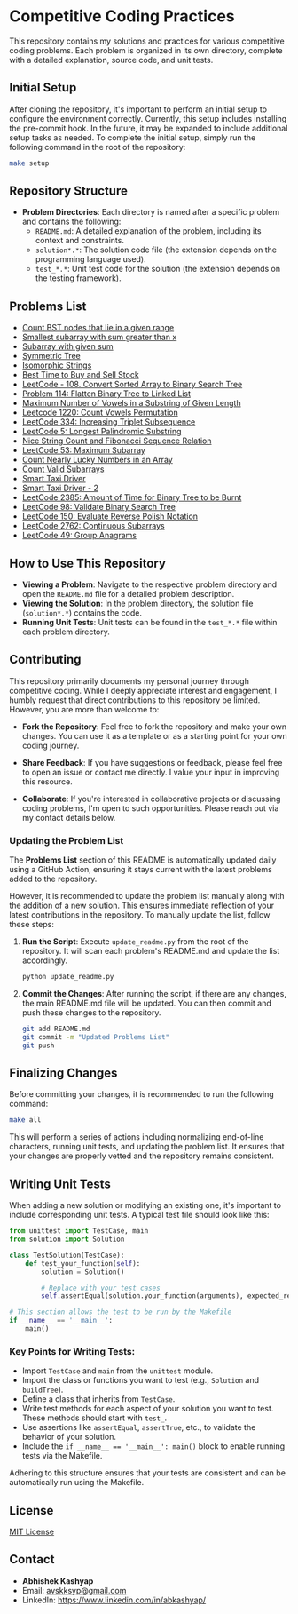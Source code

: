 # Competitive Coding Practices

This repository contains my solutions and practices for various competitive coding problems. Each problem is organized in its own directory, complete with a detailed explanation, source code, and unit tests.

## Initial Setup

After cloning the repository, it's important to perform an initial setup to configure the environment correctly. Currently, this setup includes installing the pre-commit hook. In the future, it may be expanded to include additional setup tasks as needed. To complete the initial setup, simply run the following command in the root of the repository:

```bash
make setup
````

## Repository Structure

- **Problem Directories**: Each directory is named after a specific problem and contains the following:
  - `README.md`: A detailed explanation of the problem, including its context and constraints.
  - `solution*.*`: The solution code file (the extension depends on the programming language used).
  - `test_*.*`: Unit test code for the solution (the extension depends on the testing framework).

## Problems List
- [Count BST nodes that lie in a given range](count_bst_nodes_that_lie_in_a_given_range)
- [Smallest subarray with sum greater than x](smallest_subarray_with_sum_greater_than_x)
- [Subarray with given sum](subarray_with_given_sum)
- [Symmetric Tree](symmetric_tree)
- [Isomorphic Strings](isomorphic_strings)
- [Best Time to Buy and Sell Stock](best_time_to_buy_and_sell_stock)
- [LeetCode - 108. Convert Sorted Array to Binary Search Tree](convert_sorted_array_to_binary_search_tree)
- [Problem 114: Flatten Binary Tree to Linked List](flatten_binary_tree_to_linked_list)
- [Maximum Number of Vowels in a Substring of Given Length](maximum_number_of_vowels_in_a_substring_of_given_length)
- [Leetcode 1220: Count Vowels Permutation](count_vowels_permutation)
- [LeetCode 334: Increasing Triplet Subsequence](increasing_triplet_subsequence)
- [LeetCode 5: Longest Palindromic Substring](longest-palindromic-substring)
- [Nice String Count and Fibonacci Sequence Relation](nice_strings)
- [LeetCode 53: Maximum Subarray](maximum_subarray)
- [Count Nearly Lucky Numbers in an Array](nearly_lucky_numbers)
- [Count Valid Subarrays](count_valid_subarrays)
- [Smart Taxi Driver](smart_taxi_driver)
- [Smart Taxi Driver - 2](smart_taxi_driver_2)
- [LeetCode 2385: Amount of Time for Binary Tree to be Burnt](burning_binary_tree)
- [LeetCode 98: Validate Binary Search Tree](validate_binary_search_tree)
- [LeetCode 150: Evaluate Reverse Polish Notation](evaluate_reverse_polish_notation)
- [LeetCode 2762: Continuous Subarrays](continuous_subarrays)
- [LeetCode 49: Group Anagrams](group_anagrams)
## How to Use This Repository

- **Viewing a Problem**: Navigate to the respective problem directory and open the `README.md` file for a detailed problem description.
- **Viewing the Solution**: In the problem directory, the solution file (`solution*.*`) contains the code.
- **Running Unit Tests**: Unit tests can be found in the `test_*.*` file within each problem directory.

## Contributing

This repository primarily documents my personal journey through competitive coding. While I deeply appreciate interest and engagement, I humbly request that direct contributions to this repository be limited. However, you are more than welcome to:

- **Fork the Repository**: Feel free to fork the repository and make your own changes. You can use it as a template or as a starting point for your own coding journey.

- **Share Feedback**: If you have suggestions or feedback, please feel free to open an issue or contact me directly. I value your input in improving this resource.

- **Collaborate**: If you're interested in collaborative projects or discussing coding problems, I'm open to such opportunities. Please reach out via my contact details below.

### Updating the Problem List

The **Problems List** section of this README is automatically updated daily using a GitHub Action, ensuring it stays current with the latest problems added to the repository. 

However, it is recommended to update the problem list manually along with the addition of a new solution. This ensures immediate reflection of your latest contributions in the repository. To manually update the list, follow these steps:

1. **Run the Script**: Execute `update_readme.py` from the root of the repository. It will scan each problem's README.md and update the list accordingly.

    ```bash
    python update_readme.py
    ```

2. **Commit the Changes**: After running the script, if there are any changes, the main README.md file will be updated. You can then commit and push these changes to the repository.

    ```bash
    git add README.md
    git commit -m "Updated Problems List"
    git push
    ```

## Finalizing Changes

Before committing your changes, it is recommended to run the following command:

```bash
make all
```

This will perform a series of actions including normalizing end-of-line characters, running unit tests, and updating the problem list. It ensures that your changes are properly vetted and the repository remains consistent.

## Writing Unit Tests

When adding a new solution or modifying an existing one, it's important to include corresponding unit tests. A typical test file should look like this:

```python
from unittest import TestCase, main
from solution import Solution

class TestSolution(TestCase):
    def test_your_function(self):
        solution = Solution()

        # Replace with your test cases
        self.assertEqual(solution.your_function(arguments), expected_result)

# This section allows the test to be run by the Makefile
if __name__ == '__main__':
    main()
```

### Key Points for Writing Tests:

- Import `TestCase` and `main` from the `unittest` module.
- Import the class or functions you want to test (e.g., `Solution` and `buildTree`).
- Define a class that inherits from `TestCase`.
- Write test methods for each aspect of your solution you want to test. These methods should start with `test_`.
- Use assertions like `assertEqual`, `assertTrue`, etc., to validate the behavior of your solution.
- Include the `if __name__ == '__main__': main()` block to enable running tests via the Makefile.

Adhering to this structure ensures that your tests are consistent and can be automatically run using the Makefile.

## License

[MIT License](LICENSE.md)

## Contact

- **Abhishek Kashyap**
- Email: [avskksyp@gmail.com](mailto:avskksyp@gmail.com)
- LinkedIn: https://www.linkedin.com/in/abkashyap/
